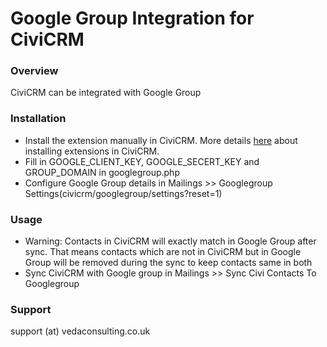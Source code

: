 # Google Group Integration for CiviCRM  #

### Overview ###

CiviCRM can be integrated with Google Group

### Installation ###

* Install the extension manually in CiviCRM. More details [here](http://wiki.civicrm.org/confluence/display/CRMDOC/Extensions#Extensions-Installinganewextension) about installing extensions in CiviCRM.
* Fill in GOOGLE_CLIENT_KEY, GOOGLE_SECERT_KEY and GROUP_DOMAIN in googlegroup.php
* Configure Google Group details in Mailings >> Googlegroup Settings(civicrm/googlegroup/settings?reset=1)

### Usage ###
* Warning: Contacts in CiviCRM will exactly match in Google Group after sync. That means contacts which are not in CiviCRM but in Google Group will be removed during the sync to keep contacts same in both
* Sync CiviCRM with Google group in Mailings >> Sync Civi Contacts To Googlegroup

### Support ###

support (at) vedaconsulting.co.uk



